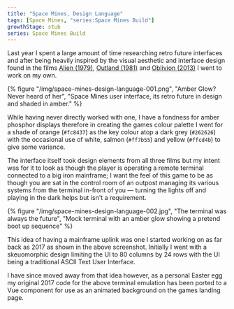 ```yaml
---
title: "Space Mines, Design Language"
tags: [Space Mines, "series:Space Mines Build"]
growthStage: stub
series: Space Mines Build
---
```


Last year I spent a large amount of time researching retro future interfaces and after being heavily inspired by the visual aesthetic and interface design found in the films [Alien (1979)](https://www.imdb.com/title/tt0078748/), [Outland (1981)](https://www.imdb.com/title/tt0082869/) and [Oblivion (2013)](https://www.imdb.com/title/tt1483013/) I went to work on my own.

{% figure "/img/space-mines-design-language-001.png", "Amber Glow? Never heard of her", "Space Mines user interface, its retro future in design and shaded in amber." %}

While having never directly worked with one, I have a fondness for amber phosphor displays therefore in creating the games colour palette I went for a shade of orange (`#fc8437`) as the key colour atop a dark grey (`#262626`) with the occasional use of white, salmon (`#ff7b55`) and yellow (`#ffcd4b`) to give some variance.

The interface itself took design elements from all three films but my intent was for it to look as though the player is operating a remote terminal connected to a big iron mainframe; I want the feel of this game to be as though you are sat in the control room of an outpost managing its various systems from the terminal in-front of you — turning the lights off and playing in the dark helps but isn't a requirement.

{% figure "/img/space-mines-design-language-002.jpg", "The terminal was always the future", "Mock terminal with an amber glow showing a pretend boot up sequence" %}

This idea of having a mainframe uplink was one I started working on as far back as 2017 as shown in the above screenshot. Initially I went with a skeuomorphic design limiting the UI to 80 columns by 24 rows with the UI being a traditional ASCII Text User Interface.

I have since moved away from that idea however, as a personal Easter egg my original 2017 code for the above terminal emulation has been ported to a Vue component for use as an animated background on the games landing page.
